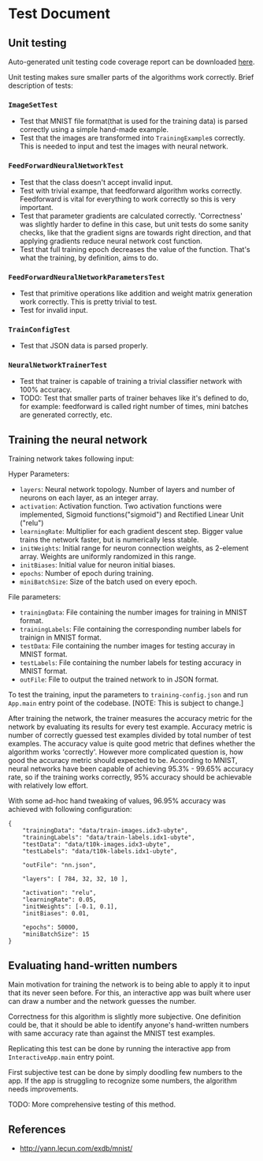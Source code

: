 
# Test Document

## Unit testing

Auto-generated unit testing code coverage report can be downloaded [here](https://nightly.link/hnen/NumberClassifier/workflows/gradle/master/codecov-report.zip).

Unit testing makes sure smaller parts of the algorithms work correctly. Brief description of tests:

### `ImageSetTest`
- Test that MNIST file format(that is used for the training data) is parsed correctly using a simple hand-made example.
- Test that the images are transformed into `TrainingExample`s correctly. This is needed to input and test the images with neural network.

### `FeedForwardNeuralNetworkTest`
 - Test that the class doesn't accept invalid input.
 - Test with trivial exampe, that feedforward algorithm works correctly. Feedforward is vital for everything to work correctly so this is very important.
 - Test that parameter gradients are calculated correctly. 'Correctness' was slightly harder to define in this case, but unit tests do some sanity checks, like that the gradient signs are towards right direction, and that applying gradients reduce neural network cost function.
 - Test that full training epoch decreases the value of the function. That's what the training, by definition, aims to do.

### `FeedForwardNeuralNetworkParametersTest`
 - Test that primitive operations like addition and weight matrix generation work correctly. This is pretty trivial to test.
 - Test for invalid input.

### `TrainConfigTest`
 - Test that JSON data is parsed properly.

### `NeuralNetworkTrainerTest`
 - Test that trainer is capable of training a trivial classifier network with 100% accuracy.
 - TODO: Test that smaller parts of trainer behaves like it's defined to do, for example: feedforward is called right number of times, mini batches are generated correctly, etc.

## Training the neural network

Training network takes following input:

Hyper Parameters:
- `layers`: Neural network topology. Number of layers and number of neurons on each layer, as an integer array.    
- `activation`: Activation function. Two activation functions were implemented, Sigmoid functions("sigmoid") and Rectified Linear Unit ("relu")
- `learningRate`: Multiplier for each gradient descent step. Bigger value trains the network faster, but is numerically less stable.
- `initWeights`: Initial range for neuron connection weights, as 2-element array. Weights are uniformly randomized in this range.
- `initBiases`: Initial value for neuron initial biases.
- `epochs`: Number of epoch during training.
- `miniBatchSize`: Size of the batch used on every epoch.

File parameters:
 - `trainingData`: File containing the number images for training in MNIST format.
 - `trainingLabels`: File containing the corresponding number labels for trainign in MNIST format.
 - `testData`: File containing the number images for testing accuray in MNIST format.
 - `testLabels`: File containing the number labels for testing accuracy in MNIST format.
 - `outFile`: File to output the trained network to in JSON format.

To test the training, input the parameters to `training-config.json` and run `App.main` entry point of the codebase. [NOTE: This is subject to change.]

After training the network, the trainer measures the accuracy metric for the network by evaluating its results for every test example. Accuracy metric is number of correctly guessed test examples divided by total number of test examples. The accuracy value is quite good metric that defines whether the algorithm works 'correctly'. However more complicated question is, how good the accuracy metric should  expected to be. According to MNIST, neural networks have been capable of achieving 95.3% - 99.65% accuracy rate, so if the training works correctly, 95% accuracy should be achievable with relatively low effort.

With some ad-hoc hand tweaking of values, 96.95% accuracy was achieved with following configuration:
```
{
    "trainingData": "data/train-images.idx3-ubyte",
    "trainingLabels": "data/train-labels.idx1-ubyte",
    "testData": "data/t10k-images.idx3-ubyte",
    "testLabels": "data/t10k-labels.idx1-ubyte",

    "outFile": "nn.json",

    "layers": [ 784, 32, 32, 10 ],
    
    "activation": "relu",
    "learningRate": 0.05,
    "initWeights": [-0.1, 0.1],
    "initBiases": 0.01,

    "epochs": 50000,
    "miniBatchSize": 15
}
```

## Evaluating hand-written numbers

Main motivation for training the network is to being able to apply it to input that its never seen before. For this, an interactive app was built where user can draw a number and the network guesses the number.

Correctness for this algorithm is slightly more subjective. One definition could be, that it should be able to identify anyone's hand-written numbers with same accuracy rate than against the MNIST test examples.

Replicating this test can be done by running the interactive app from `InteractiveApp.main` entry point.

First subjective test can be done by simply doodling few numbers to the app. If the app is struggling to recognize some numbers, the algorithm needs improvements.

TODO: More comprehensive testing of this method.

## References

 - http://yann.lecun.com/exdb/mnist/
